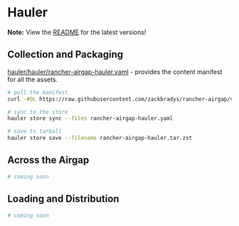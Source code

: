 # Hauler

**Note:** View the [README](https://github.com/zackbradys/rancher-airgap/blob/main/README.md) for the latest versions!

## Collection and Packaging

[hauler/hauler/rancher-airgap-hauler.yaml](https://github.com/zackbradys/rancher-airgap/blob/v2.0.0/hauler/hauler/rancher-airgap-hauler.yaml) - provides the content manifest for all the assets.

```bash
# pull the manifest
curl -#OL https://raw.githubusercontent.com/zackbradys/rancher-airgap/v2.0.0/hauler/hauler/rancher-airgap-hauler.yaml

# sync to the store
hauler store sync --files rancher-airgap-hauler.yaml

# save to tarball
hauler store save --filename rancher-airgap-hauler.tar.zst
```

## Across the Airgap

```bash
# coming soon
```

## Loading and Distribution

```bash
# coming soon
```
